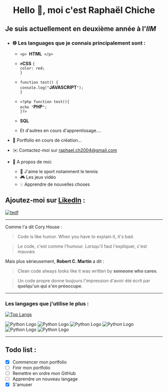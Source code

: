 # <center> Hello 👋, moi c'est **Raphaël Chiche** </center>
## Je suis actuellement en deuxième année à l'*IIM*
* ### 🌐 Les languages que je connais principalement sont :

    * `<p> `__HTML__` </p>`

    * `#`__CSS__ `{`<br>`color: red;`<br>`}`
    
    * `function test() {`<br>
    `console.log("`__JAVASCRIPT__`");`<br>
    `}`
  
    * `<?php function test(){ `<br>`echo "`__PHP__`";`<br>`}?>`

    * __SQL__

    * Et d'autres en cours d'apprentissage....



* 🔧 Portfolio en cours de création...

* ✉️ Contactez-moi sur raphael.ch2004@gmail.com
* 📄 A propos de moi:
    * 🎾 J'aime le sport notamment le tennis 
    * 🎮 Les jeux vidéo
    * 💡 Apprendre de nouvelles choses
## Ajoutez-moi sur [Likedln](https://www.linkedin.com/in/chicheraphael/) :
 [![tedf](https://content.linkedin.com/content/dam/me/business/en-us/amp/brand-site/v2/bg/LI-Bug.svg.original.svg)](https://www.linkedin.com/in/chicheraphael/)

---

 Comme l'a dit Cory House : 
 > Code is like humor. When you have to explain it, it's bad.

 >Le code, c'est comme l'humour. Lorsqu'il faut l'expliquer, c'est mauvais

 Mais plus sérieusement, __Robert C. Martin__ a dit :

 > Clean code always looks like it was written by __someone who cares__.

 > Un code propre donne toujours l'impression d'avoir été écrit par __quelqu'un qui s'en préoccupe__.

---

### Les langages que j'utilise le plus :
[![Top Langs](https://github-readme-stats.vercel.app/api/top-langs/?username=Raphael-Chiche&layout=compact)](https://github.com/anuraghazra/github-readme-stats)    

![Python Logo](https://img.shields.io/badge/Python-3776AB?style=for-the-badge&logo=python&logoColor=white)
![Python Logo](https://img.shields.io/badge/HTML-239120?style=for-the-badge&logo=html5&logoColor=white)
![Python Logo](https://img.shields.io/badge/CSS-239120?&style=for-the-badge&logo=css3&logoColor=white)
![Python Logo](	https://img.shields.io/badge/JavaScript-323330?style=for-the-badge&logo=javascript&logoColor=F7DF1E)
![Python Logo](	https://img.shields.io/badge/PHP-777BB4?style=for-the-badge&logo=php&logoColor=white)
![Python Logo](	https://img.shields.io/badge/MySQL-00000F?style=for-the-badge&logo=mysql&logoColor=white)


---
## Todo list : 

- [x] Commencer mon portfolio
- [ ] Finir mon portfolio
- [ ] Remettre en ordre mon GitHub
- [ ] Apprendre un nouveau langage
- [x] S'amuser
